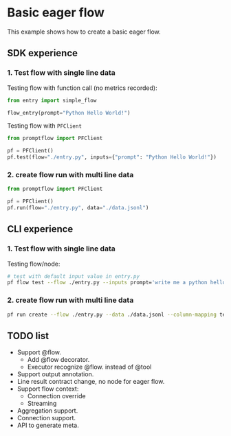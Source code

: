 # Basic eager flow

This example shows how to create a basic eager flow. 

## SDK experience

### 1. Test flow with single line data

Testing flow with function call (no metrics recorded):

```python
from entry import simple_flow

flow_entry(prompt="Python Hello World!")
```

Testing flow with `PFClient`

```python
from promptflow import PFClient

pf = PFClient()
pf.test(flow="./entry.py", inputs={"prompt": "Python Hello World!"})
```

### 2. create flow run with multi line data

```python
from promptflow import PFClient

pf = PFClient()
pf.run(flow="./entry.py", data="./data.jsonl")
```

## CLI experience

### 1. Test flow with single line data

Testing flow/node:

```bash
# test with default input value in entry.py
pf flow test --flow ./entry.py --inputs prompt='write me a python hello world'
```

### 2. create flow run with multi line data

```bash
pf run create --flow ./entry.py --data ./data.jsonl --column-mapping text='${data.text}' --stream
```

## TODO list

- Support @flow.
  - Add @flow decorator.
  - Executor recognize @flow. instead of @tool
- Support output annotation.
- Line result contract change, no node for eager flow.
- Support flow context:
  - Connection override
  - Streaming
- Aggregation support.
- Connection support.
- API to generate meta.

